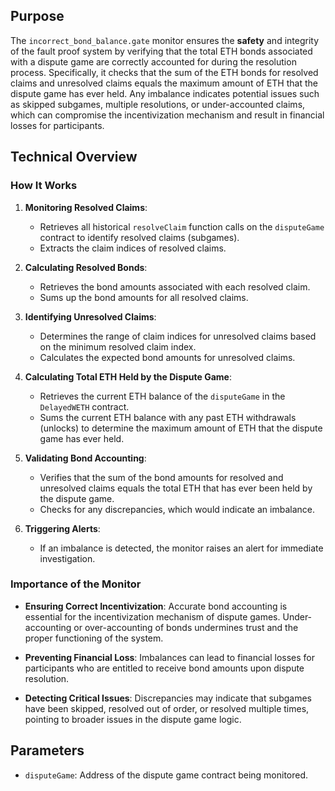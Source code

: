 ## Purpose

The `incorrect_bond_balance.gate` monitor ensures the **safety** and integrity of the fault proof system by verifying that the total ETH bonds associated with a dispute game are correctly accounted for during the resolution process. Specifically, it checks that the sum of the ETH bonds for resolved claims and unresolved claims equals the maximum amount of ETH that the dispute game has ever held. Any imbalance indicates potential issues such as skipped subgames, multiple resolutions, or under-accounted claims, which can compromise the incentivization mechanism and result in financial losses for participants.

## Technical Overview

### How It Works

1. **Monitoring Resolved Claims**:

   - Retrieves all historical `resolveClaim` function calls on the `disputeGame` contract to identify resolved claims (subgames).
   - Extracts the claim indices of resolved claims.

2. **Calculating Resolved Bonds**:

   - Retrieves the bond amounts associated with each resolved claim.
   - Sums up the bond amounts for all resolved claims.

3. **Identifying Unresolved Claims**:

   - Determines the range of claim indices for unresolved claims based on the minimum resolved claim index.
   - Calculates the expected bond amounts for unresolved claims.

4. **Calculating Total ETH Held by the Dispute Game**:

   - Retrieves the current ETH balance of the `disputeGame` in the `DelayedWETH` contract.
   - Sums the current ETH balance with any past ETH withdrawals (unlocks) to determine the maximum amount of ETH that the dispute game has ever held.

5. **Validating Bond Accounting**:

   - Verifies that the sum of the bond amounts for resolved and unresolved claims equals the total ETH that has ever been held by the dispute game.
   - Checks for any discrepancies, which would indicate an imbalance.

6. **Triggering Alerts**:

   - If an imbalance is detected, the monitor raises an alert for immediate investigation.

### Importance of the Monitor

- **Ensuring Correct Incentivization**: Accurate bond accounting is essential for the incentivization mechanism of dispute games. Under-accounting or over-accounting of bonds undermines trust and the proper functioning of the system.

- **Preventing Financial Loss**: Imbalances can lead to financial losses for participants who are entitled to receive bond amounts upon dispute resolution.

- **Detecting Critical Issues**: Discrepancies may indicate that subgames have been skipped, resolved out of order, or resolved multiple times, pointing to broader issues in the dispute game logic.

## Parameters

- `disputeGame`: Address of the dispute game contract being monitored.
